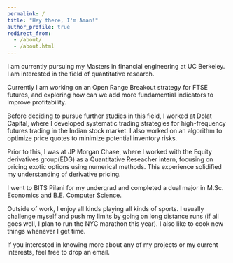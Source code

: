 ```yaml
---
permalink: /
title: "Hey there, I'm Aman!"
author_profile: true
redirect_from: 
  - /about/
  - /about.html
---
```


I am currently pursuing my Masters in financial engineering at UC Berkeley. I am interested in the field of quantitative research. 
<!-- I like to build simple and intuitive models that can make sense of complex data.  -->

Currently I am working on an Open Range Breakout strategy for FTSE futures, and exploring how can we add more fundamential indicators to improve profitability. 

Before deciding to pursue further studies in this field, I worked at Dolat Capital, where I developed systematic trading strategies for high-frequency futures trading in the Indian stock market. I also worked on an algorithm to optimize price quotes to minimize potential inventory risks.

Prior to this, I was at JP Morgan Chase, where I worked with the Equity derivatives group(EDG) as a Quantitative Reseacher intern, focusing on pricing exotic options using numerical methods. This experience solidified my understanding of derivative pricing. 

I went to BITS Pilani for my undergrad and completed a dual major in M.Sc. Economics and B.E. Computer Science.

Outside of work, I enjoy all kinds playing all kinds of sports. I usually challenge myself and push my limits by going on long distance runs (if all goes well, I plan to run the NYC marathon this year). I also like to cook new things whenever I get time. 

If you interested in knowing more about any of my projects or my current interests, feel free to drop an email. 
